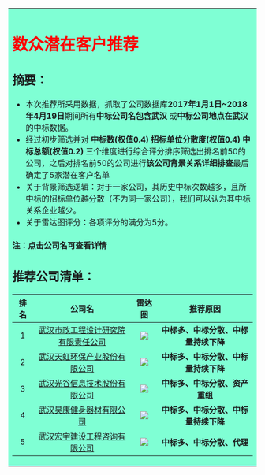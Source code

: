 <table><tr><td bgcolor=#7FFFD4>
  
# <font color=red size=6 face=“黑体”>数众潜在客户推荐</font>


## 摘要：
* 本次推荐所采用数据，抓取了公司数据库**2017年1月1日~2018年4月19日**期间所有**中标公司名包含武汉** 或**中标公司地点在武汉**的中标数据。
* 经过初步筛选并对 **中标数(权值0.4) 招标单位分散度(权值0.4) 中标总额(权值0.2)** 三个维度进行综合评分排序筛选出排名前50的公司，之后对排名前50的公司进行**该公司背景关系详细排查**最后确定了5家潜在客户名单
* 关于背景筛选逻辑：对于一家公司，其历史中标次数越多，且所中标的招标单位越分散（不为同一家公司），我们可以认为其中标关系企业越少。
* 关于雷达图评分：各项评分的满分为5分。

#### 注：点击公司名可查看详情
## 推荐公司清单：
|排名|公司名|雷达图|推荐原因|
|:-:|:-:|:-:|:-:|
|1|[武汉市政工程设计研究院有限责任公司](https://github.com/miracle127/ShuZhongReport/blob/master/shuzhong%20package/com_1.md)|![][com_1]|**中标多、中标分散、中标量持续下降**|
|2|[武汉天虹环保产业股份有限公司](https://github.com/miracle127/ShuZhongReport/blob/master/shuzhong%20package/com_2.md)|![][com_2]|**中标多、中标分散、中标量持续下降**|
|3|[武汉光谷信息技术股份有限公司](https://github.com/miracle127/ShuZhongReport/blob/master/shuzhong%20package/com_3.md)|![][com_3]|**中标多、中标分散、资产重组**|
|4|[武汉昊康健身器材有限公司](https://github.com/miracle127/ShuZhongReport/blob/master/shuzhong%20package/com_4.md)|![][com_4]|**中标多、中标分散、中标量持续下降**|
|5|[武汉宏宇建设工程咨询有限公司](https://github.com/miracle127/ShuZhongReport/blob/master/shuzhong%20package/com_5.md)|![][com_5]|**中标多、中标分散、代理**|

[com_1]:https://github.com/miracle127/ShuZhongReport/blob/master/picture/shuzhong/pic_1.png
[com_2]:https://github.com/miracle127/ShuZhongReport/blob/master/picture/shuzhong/pic_2.png
[com_3]:https://github.com/miracle127/ShuZhongReport/blob/master/picture/shuzhong/pic_3.png
[com_4]:https://github.com/miracle127/ShuZhongReport/blob/master/picture/shuzhong/pic_4.png
[com_5]:https://github.com/miracle127/ShuZhongReport/blob/master/picture/shuzhong/pic_5.png
</td></tr></table>
